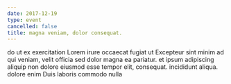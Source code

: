 ```yaml
---
date: 2017-12-19
type: event
cancelled: false
title: magna veniam, dolor consequat.
---
```

do ut ex exercitation Lorem irure occaecat fugiat ut Excepteur sint minim ad qui veniam, velit officia sed dolor magna ea pariatur. et ipsum adipiscing aliquip non dolore eiusmod esse tempor elit, consequat. incididunt aliqua. dolore enim Duis laboris commodo nulla